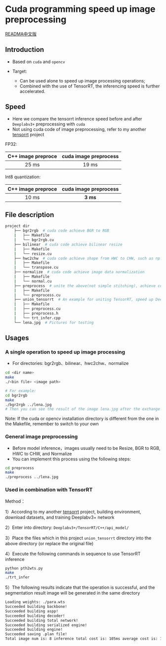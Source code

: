 # Cuda programming speed up image preprocessing
[READMA中文版](https://github.com/emptysoal/cuda-image-preprocess/blob/main/README-chinese.md)

## Introduction

- Based on `cuda` and `opencv` 

- Target:
  - Can be used alone to speed up image processing operations;
  - Combined with the use of TensorRT, the inferencing speed is further accelerated.

## Speed

- Here we compare the tensorrt inference speed before and after `Deeplabv3+` preprocessing with `cuda`
- Not using cuda code of image preprocessing, refer to my another [tensorrt](https://github.com/emptysoal/tensorrt-experiment)  project

FP32:

| C++ image preproce | cuda image preprocess |
| :----------------: | :-------------------: |
|       25 ms        |         19 ms         |

Int8 quantization:

| C++ image preproce | cuda image preprocess |
| :----------------: | :-------------------: |
|       10 ms        |       **3 ms**        |

## File description

```bash
project dir
    ├── bgr2rgb  # cuda code achieve BGR to RGB 
    |   ├── Makefile
    |   └── bgr2rgb.cu
    ├── bilinear  # cuda code achieve bilinear resize
    |   ├── Makefile
    |   └── resize.cu
    ├── hwc2chw  # cuda code achieve shape from HWC to CHW, such as np.transpose((2, 0, 1))
    |   ├── Makefile
    |   └── transpose.cu
    ├── normalize  # cuda code achieve image data normalization
    |   ├── Makefile
    |   └── normal.cu
    ├── preprocess  # unite the above(not simple stitching), achieve common image preprocessing
    |   ├── Makefile
    |   └── preprocess.cu
    ├── union_tensorrt  # An example for uniting TensorRT, speed up Deeplabv3+ inferencing
    |   ├── Makefile
    |   ├── preprocess.cu
    |   ├── preprocess.h
    |   └── trt_infer.cpp
    └── lena.jpg  # Pictures for testing
```

## Usages

### A single operation to speed up image processing

- For directories: bgr2rgb、bilinear、hwc2chw、normalize

```bash
cd <dir name>
make
./<bin file> <image path>

# For example:
cd bgr2rgb
make
./bgr2rgb ../lena.jpg
# Then you can see the result of the image lena.jpg after the exchange of R channel and B channel, and save it in the current directory 
```

Note: If the cuda or opencv installation directory is different from the one in the Makefile, remember to switch to your own 

### General image preprocessing

- Before model inference，images usually need to be Resize, BGR to RGB, HWC to CHW, and Normalize
- You can implement this process using the following steps:

```bash
cd preprocess
make
./preprocess ../lena.jpg
```

### Used in combination with TensorRT

Method：

1）According to my another [tensorrt](https://github.com/emptysoal/tensorrt-experiment) project, building environment, download datasets, and training Deeplabv3+ network 

2）Enter into directory: `Deeplabv3+/TensorRT/C++/api_model/`

3）Place the files which in this project `union_tensorrt` directory into the above directory (or replace the original file) 

4）Execute the following commands in sequence to use TensorRT inference

```bash
python pth2wts.py
make
./trt_infer
```

5）The following results indicate that the operation is successful, and the segmentation result image will be generated in the same directory 

```bash
Loading weights: ./para.wts
Succeeded building backbone!
Succeeded building aspp!
Succeeded building decoder!
Succeeded building total network!
Succeeded building serialized engine!
Succeeded building engine!
Succeeded saving .plan file!
Total image num is: 8 inference total cost is: 105ms average cost is: 19ms
```

